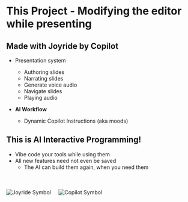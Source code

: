 <div class="slide">

# This Project - Modifying the editor while presenting

<div class="responsive-container">
<div class="row">
<div class="col-6">

## Made with Joyride by Copilot

* Presentation system
  * Authoring slides
  * Narrating slides
  * Generate voice audio
  * Navigate slides
  * Playing audio

* **AI Workflow**
  * Dynamic Copilot Instructions (aka moods)

</div>
<div class="col-6">

## This is AI Interactive Programming!

* Vibe code your tools while using them
* All new features need not even be saved
  * The AI can build them again, when you need them

<div style="display: flex; justify-content: flex-start; gap: 20px; margin-top: 50px;">
<img src="images/joyride-icon.png" alt="Joyride Symbol" style="max-height: 180px;" />
<img src="images/copilot-icon-light.png" alt="Copilot Symbol" style="max-height: 180px;" />
</div>

</div>
</div>
</div>

</div>
